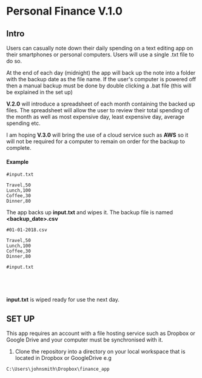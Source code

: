 Personal Finance V.1.0
===========================
Intro
-------
Users can casually note down their daily spending on a text editing app on their smartphones or personal computers. Users will use a single .txt file to do so.

At the end of each day (midnight) the app will back up the note into a folder with the backup date as the file name. If the user's computer is powered off then a manual backup must be done by double clicking a .bat file (this will be explained in the set up)

**V.2.0** will introduce a spreadsheet of each month containing the backed up files. The spreadsheet will allow the user to review their total spending of the month as well as most expensive day, least expensive day, average spending etc.

I am hoping **V.3.0** will bring the use of a cloud service such as **AWS** so it will not be required for a computer to remain on order for the backup to complete.

#### Example

```
#input.txt

Travel,50
Lunch,100
Coffee,30
Dinner,80
```
The app backs up **input.txt** and wipes it. The backup file is named **<backup_date>.csv**

```
#01-01-2018.csv

Travel,50
Lunch,100
Coffee,30
Dinner,80
```
```
#input.txt





```
**input.txt** is wiped ready for use the next day.


SET UP
-------
This app requires an account with a file hosting service such as Dropbox or Google Drive and your computer must be synchronised with it.

1. Clone the repository into a directory on your local workspace that is located in Dropbox or GoogleDrive e.g
```
C:\Users\johnsmith\Dropbox\finance_app
```
